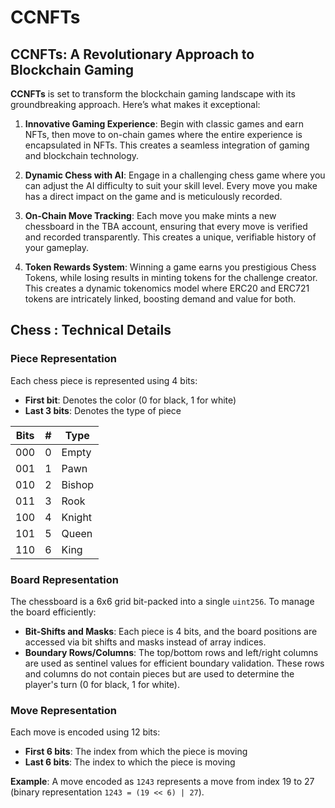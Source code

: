 # CCNFTs 

## CCNFTs: A Revolutionary Approach to Blockchain Gaming

**CCNFTs** is set to transform the blockchain gaming landscape with its groundbreaking approach. Here’s what makes it exceptional:

1. **Innovative Gaming Experience**: Begin with classic games and earn NFTs, then move to on-chain games where the entire experience is encapsulated in NFTs. This creates a seamless integration of gaming and blockchain technology.

2. **Dynamic Chess with AI**: Engage in a challenging chess game where you can adjust the AI difficulty to suit your skill level. Every move you make has a direct impact on the game and is meticulously recorded.

3. **On-Chain Move Tracking**: Each move you make mints a new chessboard in the TBA account, ensuring that every move is verified and recorded transparently. This creates a unique, verifiable history of your gameplay.

4. **Token Rewards System**: Winning a game earns you prestigious Chess Tokens, while losing results in minting tokens for the challenge creator. This creates a dynamic tokenomics model where ERC20 and ERC721 tokens are intricately linked, boosting demand and value for both.

## Chess : Technical Details

### Piece Representation

Each chess piece is represented using 4 bits:

- **First bit**: Denotes the color (0 for black, 1 for white)
- **Last 3 bits**: Denotes the type of piece

| Bits | # | Type   |
|------|---|--------|
| 000  | 0 | Empty  |
| 001  | 1 | Pawn   |
| 010  | 2 | Bishop |
| 011  | 3 | Rook   |
| 100  | 4 | Knight |
| 101  | 5 | Queen  |
| 110  | 6 | King   |

### Board Representation

The chessboard is a 6x6 grid bit-packed into a single `uint256`. To manage the board efficiently:

- **Bit-Shifts and Masks**: Each piece is 4 bits, and the board positions are accessed via bit shifts and masks instead of array indices.
- **Boundary Rows/Columns**: The top/bottom rows and left/right columns are used as sentinel values for efficient boundary validation. These rows and columns do not contain pieces but are used to determine the player's turn (0 for black, 1 for white).
### Move Representation

Each move is encoded using 12 bits:

- **First 6 bits**: The index from which the piece is moving
- **Last 6 bits**: The index to which the piece is moving

**Example**: A move encoded as `1243` represents a move from index 19 to 27 (binary representation `1243 = (19 << 6) | 27`).
